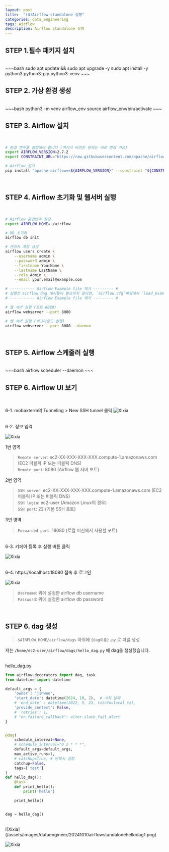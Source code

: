 ```yaml
---
layout: post
title:  "(4)Airflow standalone 실행"
categories: data_engineering
tags: Airflow
description: Airflow standalone 실행
---
```


<h2>
    <span class = "jjw_h2_style">STEP 1.필수 패키지 설치 </span>
</h2>
<br>
~~~bash
sudo apt update && sudo apt upgrade -y
sudo apt install -y python3 python3-pip python3-venv
~~~

<br>

<h2>
    <span class = "jjw_h2_style">STEP 2. 가상 환경 생성 </span>
</h2>
<br>
~~~bash
python3 -m venv airflow_env
source airflow_env/bin/activate
~~~
<br>

<h2>
    <span class = "jjw_h2_style">STEP 3. Airflow 설치 </span>
</h2>

<br>

~~~bash
# 환경 변수를 설정해야 합니다 (여기서 버전은 원하는 대로 변경 가능)
export AIRFLOW_VERSION=2.7.2
export CONSTRAINT_URL="https://raw.githubusercontent.com/apache/airflow/constraints-${AIRFLOW_VERSION}/constraints-3.8.txt"

# Airflow 설치
pip install "apache-airflow==${AIRFLOW_VERSION}" --constraint "${CONSTRAINT_URL}"
~~~

<br>

<h2>
    <span class = "jjw_h2_style">STEP 4. Airflow 초기화 및 웹서버 실행 </span>
</h2>

<br>

~~~bash
# Airflow 환경변수 설정
export AIRFLOW_HOME=~/airflow

# DB 초기화
airflow db init

# 관리자 계정 생성
airflow users create \
    --username admin \
    --password admin \
    --firstname YourName \
    --lastname LastName \
    --role Admin \
    --email your.email@example.com

# ----------- Airflow Example file 제거 --------- #
# 실행전 airflow dag 예시들이 필요하지 않다면, `airflow.cfg`파일에서 `load_example`을 찾아 `False`로 수정하시면 됩니다.
# ----------- Airflow Example file 제거 --------- #

# 웹 서버 실행 (포트 8080)
airflow webserver --port 8080

# 웹 서버 실행 (백그라운드 실행)
airflow webserver --port 8080 --daemon
~~~

<br>


<h2>
    <span class = "jjw_h2_style">STEP 5. Airflow 스케줄러 실행 </span>
</h2>
<br>
~~~bash
airflow scheduler --daemon
~~~

<br>

<h2>
    <span class = "jjw_h2_style">STEP 6. Airflow UI 보기 </span>
</h2>
<br>

6-1. mobaxterm의 Tunneling > New SSH tunnel 클릭
![Xixia](/assets/images/dataengineer/20241010mobaxtermtunneling1.png)

<br>
6-2. 정보 입력 

![Xixia](/assets/images/dataengineer/20241010mobaxtermtunneling2.png)

1번 영역
> `Remote server`: ec2-XX-XXX-XXX-XXX.compute-1.amazonaws.com (EC2 퍼블릭 IP 또는 퍼블릭 DNS) <br>
> `Remote port`: 8080 (Airflow 웹 서버 포트)

2번 영역

> `SSH server`: ec2-XX-XXX-XXX-XXX.compute-1.amazonaws.com (EC2 퍼블릭 IP 또는 퍼블릭 DNS) <br>
> `SSH login`: ec2-user (Amazon Linux의 경우) <br>
> `SSH port`: 22 (기본 SSH 포트) 

3번 영역
> `Forwarded port`: 18080 (로컬 머신에서 사용할 포트)

<br>
6-3. 키페어 등록 후 실행 버튼 클릭

![Xixia](/assets/images/dataengineer/20241010mobaxtermtunneling3.png)

<br>
6-4. https://localhost:18080 접속 후 로그인

![Xixia](/assets/images/dataengineer/20241010mobaxtermtunneling4.png)

> `Username`: 위에 설정한 airflow db username <br>
> `Password`: 위에 설정한 airflow db password 


<br>

<h2>
    <span class = "jjw_h2_style">STEP 6. dag 생성 </span>
</h2>

> `$AIRFLOW_HOME/airflow/dags` 하위에 `{dag이름}.py` 로 파일 생성

저는 `/home/ec2-user/airflow/dags/hello_dag.py` 에 dag을 생성했습니다. <br><br>

hello_dag.py
~~~python
from airflow.decorators import dag, task
from datetime import datetime

default_args = {
    'owner': 'jinwoo',
    'start_date': datetime(2024, 10, 2),  # 시작 날짜
    # 'end_date' : datetime(2022, 9, 23, tzinfo=local_tz),
    'provide_context': False,
    # 'retries': 1,
    # "on_failure_callback": alter.slack_fail_alert
}


@dag(
    schedule_interval=None,
    # schedule_interval="0 2 * * *",
    default_args=default_args,
    max_active_runs=1,
    # catchup=True, # 반복시 설정
    catchup=False,
    tags=['test']
)
def hello_dag():
    @task
    def print_hello():
        print('hello')

    print_hello()


dag = hello_dag()
~~~

<br>
![Xixia](/assets/images/dataengineer/20241010airflowstandalonehellodag1.png)

![Xixia](/assets/images/dataengineer/20241010airflowstandalonehellodag2.png)










